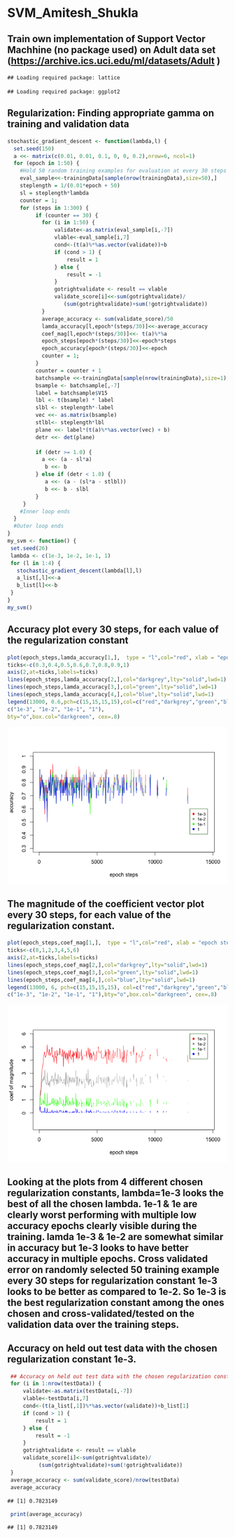 SVM\_Amitesh\_Shukla
================

## Train own implementation of Support Vector Machhine (no package used) on Adult data set (<https://archive.ics.uci.edu/ml/datasets/Adult> )

    ## Loading required package: lattice

    ## Loading required package: ggplot2

## Regularization: Finding appropriate gamma on training and validation data

``` r
stochastic_gradient_descent <- function(lambda,l) {
  set.seed(150)
  a <<- matrix(c(0.01, 0.01, 0.1, 0, 0, 0.2),nrow=6, ncol=1)
  for (epoch in 1:50) {
    #Hold 50 random training examples for evaluation at every 30 steps
    eval_sample<<-trainingData[sample(nrow(trainingData),size=50),]
    steplength = 1/(0.01*epoch + 50)
    sl = steplength*lambda
    counter = 1;
    for (steps in 1:300) {
         if (counter == 30) {
           for (i in 1:50) {
               validate<-as.matrix(eval_sample[i,-7])
               vlable<-eval_sample[i,7]
               cond<-(t(a)%*%as.vector(validate))+b
               if (cond > 1) {
                   result = 1 
               } else {
                   result = -1
               }
               gotrightvalidate <- result == vlable
               validate_score[i]<<-sum(gotrightvalidate)/
                  (sum(gotrightvalidate)+sum(!gotrightvalidate))
           }
           average_accuracy <- sum(validate_score)/50
           lamda_accuracy[l,epoch*(steps/30)]<<-average_accuracy
           coef_mag[l,epoch*(steps/30)]<<- t(a)%*%a
           epoch_steps[epoch*(steps/30)]<<-epoch*steps
           epoch_accuracy[epoch*(steps/30)]<<-epoch
           counter = 1;
         }
         counter = counter + 1
         batchsample <<-trainingData[sample(nrow(trainingData),size=1),]
         bsample <- batchsample[,-7]
         label = batchsample$V15
         lbl <- t(bsample) * label
         slbl <- steplength*-label
         vec <<- as.matrix(bsample)
         stlbl<- steplength*lbl
         plane <<- label*(t(a)%*%as.vector(vec) + b)
         detr <<- det(plane)
         
         if (detr >= 1.0) {
           a <<- (a - sl*a)
            b <<- b
         } else if (detr < 1.0) {
            a <<- (a - (sl*a - stlbl))
            b <<- b - slbl
         }
     }
    #Inner loop ends
  }
  #Outer loop ends
}
my_svm <- function() {
 set.seed(26)
 lambda <- c(1e-3, 1e-2, 1e-1, 1)
 for (l in 1:4) {
   stochastic_gradient_descent(lambda[l],l)
   a_list[,l]<<-a
   b_list[l]<<-b
 }
}
my_svm()
```

## Accuracy plot every 30 steps, for each value of the regularization constant

``` r
plot(epoch_steps,lamda_accuracy[1,],  type = "l",col="red", xlab = "epoch steps",ylab = "accuracy",yaxt="n",ylim=c(0.3,1),lwd=1, lty="solid")
ticks<-c(0.3,0.4,0.5,0.6,0.7,0.8,0.9,1)
axis(2,at=ticks,labels=ticks)
lines(epoch_steps,lamda_accuracy[2,],col="darkgrey",lty="solid",lwd=1)
lines(epoch_steps,lamda_accuracy[3,],col="green",lty="solid",lwd=1)
lines(epoch_steps,lamda_accuracy[4,],col="blue",lty="solid",lwd=1)
legend(13000, 0.6,pch=c(15,15,15,15),col=c("red","darkgrey","green","blue"),
c("1e-3", "1e-2", "1e-1", "1"),
bty="o",box.col="darkgreen", cex=.8)
```

![](SVM_files/figure-gfm/unnamed-chunk-4-1.png)<!-- -->

## The magnitude of the coefficient vector plot every 30 steps, for each value of the regularization constant.

``` r
plot(epoch_steps,coef_mag[1,],  type = "l",col="red", xlab = "epoch steps",ylab = "coef of magnitude",yaxt="n",ylim=c(-1,6),lwd=1, lty="solid")
ticks<-c(0,1,2,3,4,5,6)
axis(2,at=ticks,labels=ticks)
lines(epoch_steps,coef_mag[2,],col="darkgrey",lty="solid",lwd=1)
lines(epoch_steps,coef_mag[3,],col="green",lty="solid",lwd=1)
lines(epoch_steps,coef_mag[4,],col="blue",lty="solid",lwd=1)
legend(13000, 6, pch=c(15,15,15,15), col=c("red","darkgrey","green","blue"),
c("1e-3", "1e-2", "1e-1", "1"),bty="o",box.col="darkgreen", cex=.8)
```

![](SVM_files/figure-gfm/unnamed-chunk-5-1.png)<!-- -->

## Looking at the plots from 4 different chosen regularization constants, lambda=1e-3 looks the best of all the chosen lambda. 1e-1 & 1e are clearly worst performing with multiple low accuracy epochs clearly visible during the training. lamda 1e-3 & 1e-2 are somewhat similar in accuracy but 1e-3 looks to have better accuracy in multiple epochs. Cross validated error on randomly selected 50 training example every 30 steps for regularization constant 1e-3 looks to be better as compared to 1e-2. So 1e-3 is the best regularization constant among the ones chosen and cross-validated/tested on the validation data over the training steps.

## Accuracy on held out test data with the chosen regularization constant 1e-3.

``` r
 ## Accuracy on held out test data with the chosen regularization constant 1e-3.
 for (i in 1:nrow(testData)) {
     validate<-as.matrix(testData[i,-7])
     vlable<-testData[i,7]
     cond<-(t(a_list[,1])%*%as.vector(validate))+b_list[1]
     if (cond > 1) {
         result = 1 
     } else {
         result = -1
     }
     gotrightvalidate <- result == vlable
     validate_score[i]<-sum(gotrightvalidate)/
          (sum(gotrightvalidate)+sum(!gotrightvalidate))
 }
 average_accuracy <- sum(validate_score)/nrow(testData)
 average_accuracy
```

    ## [1] 0.7823149

``` r
 print(average_accuracy)
```

    ## [1] 0.7823149
